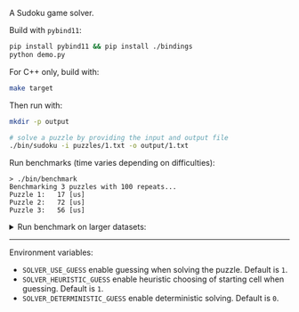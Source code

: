 
A Sudoku game solver. 

Build with `pybind11`:
```sh
pip install pybind11 && pip install ./bindings
python demo.py
```

For C++ only, build with:
```sh
make target
```

Then run with:
```sh
mkdir -p output

# solve a puzzle by providing the input and output file
./bin/sudoku -i puzzles/1.txt -o output/1.txt
```

Run benchmarks (time varies depending on difficulties):
```
> ./bin/benchmark
Benchmarking 3 puzzles with 100 repeats...
Puzzle 1:   17 [us]
Puzzle 2:   72 [us]
Puzzle 3:   56 [us]
```

<details>
<summary>
Run benchmark on larger datasets:
</summary>

```
> python benchmark.py /Users/monsoon/Code/repo/sudoku-dataset/hard_sudokus.txt
Read 10000 puzzles
Submitting tasks: 100%|████████████████████████████████████████████████████████| 10000/10000 [00:00<00:00, 22998.09it/s]
Collecting results: 100%|██████████████████████████████████████████████████████| 10000/10000 [00:00<00:00, 13878.64it/s]
------------------------------
Solved: 100.00%
Mean time: 71.9201 us
Median time: 39.0 us
Max time: 1225 us
Min time: 13 us
1st quartile time: 28.0 us
3rd quartile time: 94.25 us
------------------------------

> python benchmark.py /Users/monsoon/Code/repo/sudoku-dataset/all_17_clue_sudokus.txt
Read 49151 puzzles
Submitting tasks: 100%|████████████████████████████████████████████████████████| 49151/49151 [00:00<00:00, 49341.55it/s]
Collecting results: 100%|███████████████████████████████████████████████████████| 49151/49151 [00:05<00:00, 8346.97it/s]
------------------------------
Solved: 100.00%
Mean time: 446.5060120852068 us
Median time: 55.0 us
Max time: 308269 us
Min time: 16 us
1st quartile time: 43.0 us
3rd quartile time: 162.0 us
------------------------------
```

</details>

---

Environment variables:
- `SOLVER_USE_GUESS` enable guessing when solving the puzzle. Default is `1`.
- `SOLVER_HEURISTIC_GUESS` enable heuristic choosing of starting cell when guessing. Default is `1`.
- `SOLVER_DETERMINISTIC_GUESS` enable deterministic solving. Default is `0`.